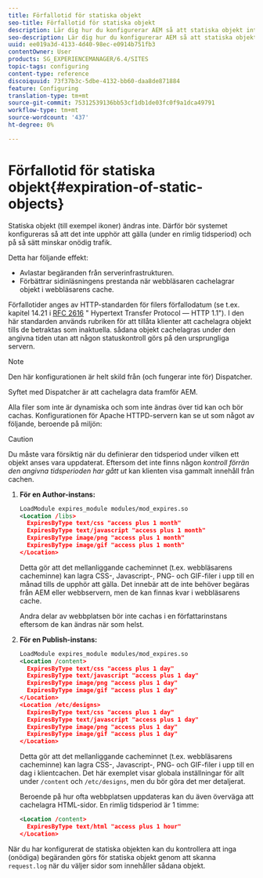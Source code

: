 ```yaml
---
title: Förfallotid för statiska objekt
seo-title: Förfallotid för statiska objekt
description: Lär dig hur du konfigurerar AEM så att statiska objekt inte förfaller (under en rimlig tidsperiod).
seo-description: Lär dig hur du konfigurerar AEM så att statiska objekt inte förfaller (under en rimlig tidsperiod).
uuid: ee019a3d-4133-4d40-98ec-e0914b751fb3
contentOwner: User
products: SG_EXPERIENCEMANAGER/6.4/SITES
topic-tags: configuring
content-type: reference
discoiquuid: 73f37b3c-5dbe-4132-bb60-daa8de871884
feature: Configuring
translation-type: tm+mt
source-git-commit: 75312539136bb53cf1db1de03fc0f9a1dca49791
workflow-type: tm+mt
source-wordcount: '437'
ht-degree: 0%

---
```



# Förfallotid för statiska objekt{#expiration-of-static-objects}

Statiska objekt (till exempel ikoner) ändras inte. Därför bör systemet konfigureras så att det inte upphör att gälla (under en rimlig tidsperiod) och på så sätt minskar onödig trafik.

Detta har följande effekt:

* Avlastar begäranden från serverinfrastrukturen.
* Förbättrar sidinläsningens prestanda när webbläsaren cachelagrar objekt i webbläsarens cache.

Förfallotider anges av HTTP-standarden för filers förfallodatum (se t.ex. kapitel 14.21 i [RFC 2616](https://www.ietf.org/rfc/rfc2616.txt) &quot; Hypertext Transfer Protocol — HTTP 1.1&quot;). I den här standarden används rubriken för att tillåta klienter att cachelagra objekt tills de betraktas som inaktuella. sådana objekt cachelagras under den angivna tiden utan att någon statuskontroll görs på den ursprungliga servern.

>[!NOTE]
>
>Den här konfigurationen är helt skild från (och fungerar inte för) Dispatcher.
>
>Syftet med Dispatcher är att cachelagra data framför AEM.

Alla filer som inte är dynamiska och som inte ändras över tid kan och bör cachas. Konfigurationen för Apache HTTPD-servern kan se ut som något av följande, beroende på miljön:

>[!CAUTION]
>
>Du måste vara försiktig när du definierar den tidsperiod under vilken ett objekt anses vara uppdaterat. Eftersom det inte finns någon *kontroll förrän den angivna tidsperioden har gått ut* kan klienten visa gammalt innehåll från cachen.

1. **För en Author-instans:**

   ```xml
   LoadModule expires_module modules/mod_expires.so
   <Location /libs>
     ExpiresByType text/css "access plus 1 month"
     ExpiresByType text/javascript "access plus 1 month"
     ExpiresByType image/png "access plus 1 month"
     ExpiresByType image/gif "access plus 1 month"
   </Location>
   ```

   Detta gör att det mellanliggande cacheminnet (t.ex. webbläsarens cacheminne) kan lagra CSS-, Javascript-, PNG- och GIF-filer i upp till en månad tills de upphör att gälla. Det innebär att de inte behöver begäras från AEM eller webbservern, men de kan finnas kvar i webbläsarens cache.

   Andra delar av webbplatsen bör inte cachas i en författarinstans eftersom de kan ändras när som helst.

1. **För en Publish-instans:**

   ```xml
   LoadModule expires_module modules/mod_expires.so
   <Location /content>
     ExpiresByType text/css "access plus 1 day"
     ExpiresByType text/javascript "access plus 1 day"
     ExpiresByType image/png "access plus 1 day"
     ExpiresByType image/gif "access plus 1 day"
   </Location>
   <Location /etc/designs>
     ExpiresByType text/css "access plus 1 day"
     ExpiresByType text/javascript "access plus 1 day"
     ExpiresByType image/png "access plus 1 day"
     ExpiresByType image/gif "access plus 1 day"
   </Location>
   ```

   Detta gör att det mellanliggande cacheminnet (t.ex. webbläsarens cacheminne) kan lagra CSS-, Javascript-, PNG- och GIF-filer i upp till en dag i klientcachen. Det här exemplet visar globala inställningar för allt under `/content` och `/etc/designs`, men du bör göra det mer detaljerat.

   Beroende på hur ofta webbplatsen uppdateras kan du även överväga att cachelagra HTML-sidor. En rimlig tidsperiod är 1 timme:

   ```xml
   <Location /content>
     ExpiresByType text/html "access plus 1 hour"
   </Location>
   ```

När du har konfigurerat de statiska objekten kan du kontrollera att inga (onödiga) begäranden görs för statiska objekt genom att skanna `request.log` när du väljer sidor som innehåller sådana objekt.
